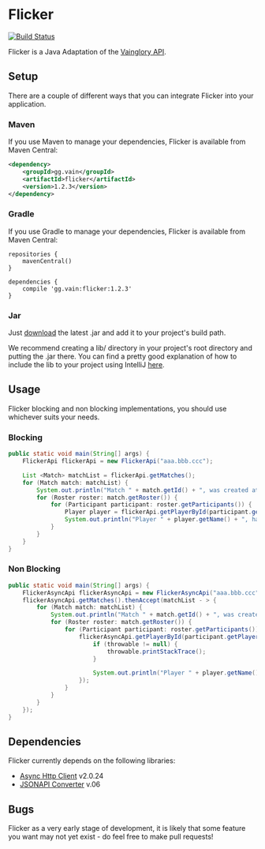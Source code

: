 # Flicker

[![Build Status](https://travis-ci.org/DominicGunn/flicker.svg?branch=master)](https://travis-ci.org/DominicGunn/flicker)

Flicker is a Java Adaptation of the [Vainglory API](http://developer.vainglorygame.com/docs/).

## Setup

There are a couple of different ways that you can integrate Flicker into your application.

### Maven

If you use Maven to manage your dependencies, Flicker is available from Maven Central:

```xml
<dependency>
    <groupId>gg.vain</groupId>
	<artifactId>flicker</artifactId>
	<version>1.2.3</version>
</dependency>
```

### Gradle

If you use Gradle to manage your dependencies, Flicker is available from Maven Central:

```
repositories {
    mavenCentral()
}

dependencies {
	compile 'gg.vain:flicker:1.2.3'
}
```

### Jar
Just [download](https://github.com/DominicGunn/flicker/releases) the latest .jar and add it to your project's build path.

We recommend creating a lib/ directory in your project's root directory and putting the .jar there. You can find a pretty good explanation of how to include the lib to your project using IntelliJ [here](http://stackoverflow.com/a/32853178).


## Usage

Flicker blocking and non blocking implementations, you should use whichever suits your needs.

### Blocking
```java
public static void main(String[] args) {
    FlickerApi flickerApi = new FlickerApi("aaa.bbb.ccc");

    List <Match> matchList = flickerApi.getMatches();
    for (Match match: matchList) {
        System.out.println("Match " + match.getId() + ", was created at " + match.getCreatedAt());
        for (Roster roster: match.getRoster()) {
            for (Participant participant: roster.getParticipants()) {
                Player player = flickerApi.getPlayerById(participant.getPlayer().getId());
                System.out.println("Player " + player.getName() + ", has " + player.getPlayerStats().getLifetimeGold() + " lifetime gold");
            }
        }
    }
}
```

### Non Blocking

```java
public static void main(String[] args) {
    FlickerAsyncApi flickerAsyncApi = new FlickerAsyncApi("aaa.bbb.ccc");
    flickerAsyncApi.getMatches().thenAccept(matchList - > {
        for (Match match: matchList) {
            System.out.println("Match " + match.getId() + ", was created at " + match.getCreatedAt());
            for (Roster roster: match.getRoster()) {
                for (Participant participant: roster.getParticipants()) {
                    flickerAsyncApi.getPlayerById(participant.getPlayer().getId()).whenComplete((player, throwable) - > {
                        if (throwable != null) {
                            throwable.printStackTrace();
                        }

                        System.out.println("Player " + player.getName() + ", has " + player.getPlayerStats().getLifetimeGold() + " lifetime gold");
                    });
                }
            }
        }
    });
}
```

## Dependencies

Flicker currently depends on the following libraries:

* [Async Http Client](https://github.com/AsyncHttpClient/async-http-client) v2.0.24
* [JSONAPI Converter](https://github.com/jasminb/jsonapi-converter) v.06

## Bugs

Flicker as a very early stage of development, it is likely that some feature you want may not yet exist - do feel free to make pull requests!
